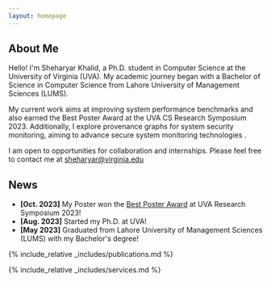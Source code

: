 ```yaml
---
layout: homepage
---
```


## About Me

Hello! I'm Sheharyar Khalid, a Ph.D. student in Computer Science at the University of Virginia (UVA). My academic journey began with a Bachelor of Science in Computer Science from Lahore University of Management Sciences (LUMS).

My current work aims at improving system performance benchmarks and also earned the Best Poster Award at the UVA CS Research Symposium 2023. Additionally, I explore provenance graphs for system security monitoring, aiming to advance secure system monitoring technologies  .

I am open to opportunities for collaboration and internships. Please feel free to contact me at [sheharyar@virginia.edu](mailto:sheharyar@virginia.edu)



<!-- ## Research Interests

- **System Security:** System Security, Intrusion Detection, SIEM Systems
- **Hardware (FPGAs):** Hardware based Acceleration, FPGA Applications -->

## News

- **[Oct. 2023]** My Poster won the [Best Poster Award](https://www.engineering.virginia.edu/department/computer-science/blogs/2023-cs-research-symposium-highlights) at UVA Research Symposium 2023!
- **[Aug. 2023]** Started my Ph.D. at UVA!
- **[May  2023]** Graduated from Lahore University of Management Sciences (LUMS) with my Bachelor's degree!


{% include_relative _includes/publications.md %}

{% include_relative _includes/services.md %}


